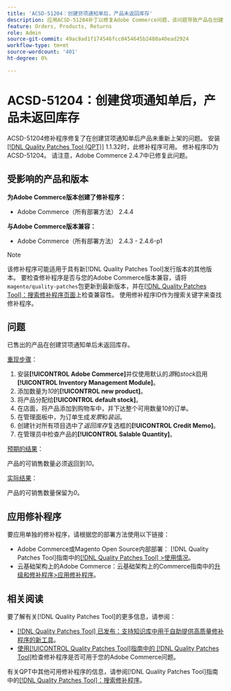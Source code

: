 ```yaml
---
title: 'ACSD-51204：创建贷项通知单后，产品未返回库存'
description: 应用ACSD-51204补丁以修复Adobe Commerce问题，该问题导致产品在创建贷项通知单后未重新补充库存。
feature: Orders, Products, Returns
role: Admin
source-git-commit: 49ac8ad1f174546fcc0454645b2480a40ead2924
workflow-type: tm+mt
source-wordcount: '401'
ht-degree: 0%

---
```


# ACSD-51204：创建贷项通知单后，产品未返回库存

ACSD-51204修补程序修复了在创建贷项通知单后产品未重新上架的问题。 安装[[!DNL Quality Patches Tool (QPT)]](https://experienceleague.adobe.com/en/docs/commerce-knowledge-base/kb/announcements/commerce-announcements/magento-quality-patches-released-new-tool-to-self-serve-quality-patches) 1.1.32时，此修补程序可用。 修补程序ID为ACSD-51204。 请注意，Adobe Commerce 2.4.7中已修复此问题。

## 受影响的产品和版本

**为Adobe Commerce版本创建了修补程序：**

* Adobe Commerce（所有部署方法） 2.4.4

**与Adobe Commerce版本兼容：**

* Adobe Commerce（所有部署方法） 2.4.3 - 2.4.6-p1

>[!NOTE]
>
>该修补程序可能适用于具有新[!DNL Quality Patches Tool]发行版本的其他版本。 要检查修补程序是否与您的Adobe Commerce版本兼容，请将`magento/quality-patches`包更新到最新版本，并在[[!DNL Quality Patches Tool]：搜索修补程序页面](<https://experienceleague.adobe.com/tools/commerce-quality-patches/index.html>)上检查兼容性。 使用修补程序ID作为搜索关键字来查找修补程序。

## 问题

已售出的产品在创建贷项通知单后未返回库存。

<u>重现步骤</u>：

1. 安装&#x200B;**[!UICONTROL Adobe Commerce]**&#x200B;并仅使用默认的&#x200B;*源*&#x200B;和&#x200B;*stock*&#x200B;启用&#x200B;**[!UICONTROL Inventory Management Module]**。
1. 添加数量为&#x200B;*10*&#x200B;的&#x200B;**[!UICONTROL new product]**。
1. 将产品分配给&#x200B;**[!UICONTROL default stock]**。
1. 在店面，将产品添加到购物车中，并下达整个可用数量10的订单。
1. 在管理面板中，为订单生成&#x200B;*发票*&#x200B;和&#x200B;*装运*。
1. 创建针对所有项目选中了&#x200B;*返回库存*&#x200B;复选框的&#x200B;**[!UICONTROL Credit Memo]**。
1. 在管理员中检查产品的&#x200B;**[!UICONTROL Salable Quantity]**。

<u>预期的结果</u>：

产品的可销售数量必须返回到&#x200B;*10*。

<u>实际结果</u>：

产品的可销售数量保留为&#x200B;*0*。

## 应用修补程序

要应用单独的修补程序，请根据您的部署方法使用以下链接：

* Adobe Commerce或Magento Open Source内部部署： [!DNL Quality Patches Tool]指南中的[[!DNL Quality Patches Tool] >使用情况](<https://experienceleague.adobe.com/docs/commerce-operations/tools/quality-patches-tool/usage.html>)。
* 云基础架构上的Adobe Commerce：云基础架构上的Commerce指南中的[升级和修补程序>应用修补程序](https://experienceleague.adobe.com/docs/commerce-cloud-service/user-guide/develop/upgrade/apply-patches.html)。

## 相关阅读

要了解有关[!DNL Quality Patches Tool]的更多信息，请参阅：

* [[!DNL Quality Patches Tool] 已发布：支持知识库中用于自助提供高质量修补程序的新工具](https://experienceleague.adobe.com/en/docs/commerce-knowledge-base/kb/announcements/commerce-announcements/magento-quality-patches-released-new-tool-to-self-serve-quality-patches)。
* [使用[!UICONTROL Quality Patches Tool]指南中的 [!DNL Quality Patches Tool]](/help/tools/quality-patches-tool/patches-available-in-qpt/check-patch-for-magento-issue-with-magento-quality-patches.md)检查修补程序是否可用于您的Adobe Commerce问题。


有关QPT中其他可用修补程序的信息，请参阅[!DNL Quality Patches Tool]指南中的[[!DNL Quality Patches Tool]：搜索修补程序](<https://experienceleague.adobe.com/tools/commerce-quality-patches/index.html>)。

